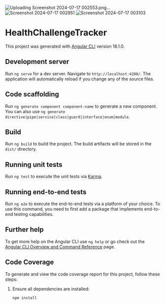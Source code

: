 ![Uploading Screenshot 2024-07-17 002553.png…]()
![Screenshot 2024-07-17 002951](https://github.com/user-attachments/assets/9e5bed48-53cd-4e95-83ca-b95104d2a6a2)
![Screenshot 2024-07-17 003103](https://github.com/user-attachments/assets/318acb3c-d5e0-4145-9f62-69538451e5a9)
# HealthChallengeTracker

This project was generated with [Angular CLI](https://github.com/angular/angular-cli) version 18.1.0.

## Development server

Run `ng serve` for a dev server. Navigate to `http://localhost:4200/`. The application will automatically reload if you change any of the source files.

## Code scaffolding

Run `ng generate component component-name` to generate a new component. You can also use `ng generate directive|pipe|service|class|guard|interface|enum|module`.

## Build

Run `ng build` to build the project. The build artifacts will be stored in the `dist/` directory.

## Running unit tests

Run `ng test` to execute the unit tests via [Karma](https://karma-runner.github.io).

## Running end-to-end tests

Run `ng e2e` to execute the end-to-end tests via a platform of your choice. To use this command, you need to first add a package that implements end-to-end testing capabilities.

## Further help

To get more help on the Angular CLI use `ng help` or go check out the [Angular CLI Overview and Command Reference](https://angular.dev/tools/cli) page.

## Code Coverage

To generate and view the code coverage report for this project, follow these steps:

1. Ensure all dependencies are installed:
   ```bash
   npm install
